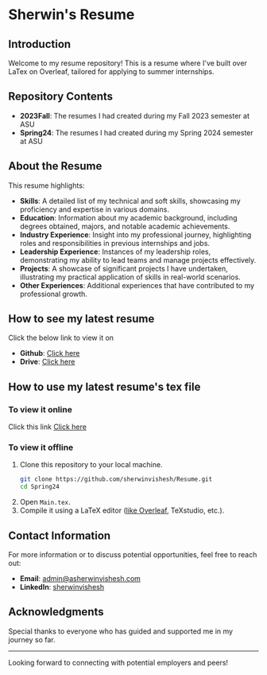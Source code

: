 
# Sherwin's Resume 

## Introduction
Welcome to my resume repository! This is a resume where I've built over LaTex on Overleaf, tailored for applying to summer internships.

## Repository Contents
- **2023Fall**: The resumes I had created during my Fall 2023 semester at ASU
- **Spring24**: The resumes I had created during my Spring 2024 semester at ASU

## About the Resume
This resume highlights:
- **Skills**: A detailed list of my technical and soft skills, showcasing my proficiency and expertise in various domains.
- **Education**: Information about my academic background, including degrees obtained, majors, and notable academic achievements.
- **Industry Experience**: Insight into my professional journey, highlighting roles and responsibilities in previous internships and jobs.
- **Leadership Experience**: Instances of my leadership roles, demonstrating my ability to lead teams and manage projects effectively.
- **Projects**: A showcase of significant projects I have undertaken, illustrating my practical application of skills in real-world scenarios.
- **Other Experiences**: Additional experiences that have contributed to my professional growth.

## How to see my latest resume
Click the below link to view it on
- **Github**: [Click here](https://github.com/sherwinvishesh/Resume/blob/aafd83492e342077af526495ce045c45d8e0315e/Spring24/R24-Fin.pdf)
- **Drive**: [Click here](https://drive.google.com/file/d/1HDFUDDl5uK9zW36QrXyMAvsddsQsAdpV)



## How to use my latest resume's tex file

### To view it online
Click this link [Click here](https://github.com/sherwinvishesh/Resume/blob/aafd83492e342077af526495ce045c45d8e0315e/Spring24/Main.tex)

### To view it offline
1. Clone this repository to your local machine.
    ```bash
    git clone https://github.com/sherwinvishesh/Resume.git
    cd Spring24
    
    ```
 2. Open `Main.tex`.
 3. Compile it using a LaTeX editor ([like Overleaf](https://www.overleaf.com/), TeXstudio, etc.).


## Contact Information
For more information or to discuss potential opportunities, feel free to reach out:
- **Email**: [admin@asherwinvishesh.com](mailto:admin@asherwinvishesh.com)
- **LinkedIn**: [sherwinvishesh](https://www.linkedin.com/in/sherwinvishesh)

## Acknowledgments
Special thanks to everyone who has guided and supported me in my journey so far.

---

Looking forward to connecting with potential employers and peers!

